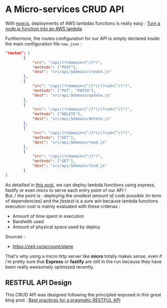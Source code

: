 # A Micro-services CRUD API

With [now.js](https://zeit.co/now), deployments of AWS lambdas functions is really easy : [Turn a node.js function into an AWS lambda](https://zeit.co/docs/v2/deployments/official-builders/node-js-now-node/)  

Furthermore, the routes configuration for our API is simply declared inside the main configuration file `now.json` :

```json
"routes": [
		{
			"src": "/api/(?<domain>[^/]*)",
			"methods": ["POST"],
			"dest": "src/api/$domain/create.js"
		},
		{
			"src": "/api/(?<domain>[^/]*)/(?<id>[^/]*)",
			"methods": ["PUT", "PATCH"],
			"dest": "src/api/$domain/update.js"
		},
		{
			"src": "/api/(?<domain>[^/]*)/(?<id>[^/]*)",
			"methods": ["DELETE"],
			"dest": "src/api/$domain/delete.js"
		},
		{
			"src": "/api/(?<domain>[^/]*)/(?<id>[^/]*)",
			"methods": ["GET"],
			"dest": "src/api/$domain/read.js"
		},
		{
			"src": "/api/(?<domain>[^/]*)",
			"methods": ["GET"],
			"dest": "src/api/$domain/find.js"
		}
]
```

As detailled in [this post](https://zeit.co/blog/serverless-express-js-lambdas-with-now-2), we can deploy lambda functions using express, fastify or even micro to serve each entry point of our API !  
But..! the point is : deploying the _smallest amount of code possible_ (in term of dependencies) and the _fastest_ is a sure _win_ because lambda functions execution cost is mainly evaluated with these criterias :
* Amount of time spent in execution
* Bandwith used
* Amount of physical space used by deploy

Sources :
* https://zeit.co/account/plane

That's why using a micro http server like **micro** totally makes sense, even if i'm pretty sure that **Express** or **fastify** are still in the run because they have been really awesomely optimized recently.

## RESTFUL API Design

This CRUD API was designed following the principled exposed in this great blog post : [Best practices for a pragmatic RESTFUL API](https://www.vinaysahni.com/best-practices-for-a-pragmatic-restful-api)
